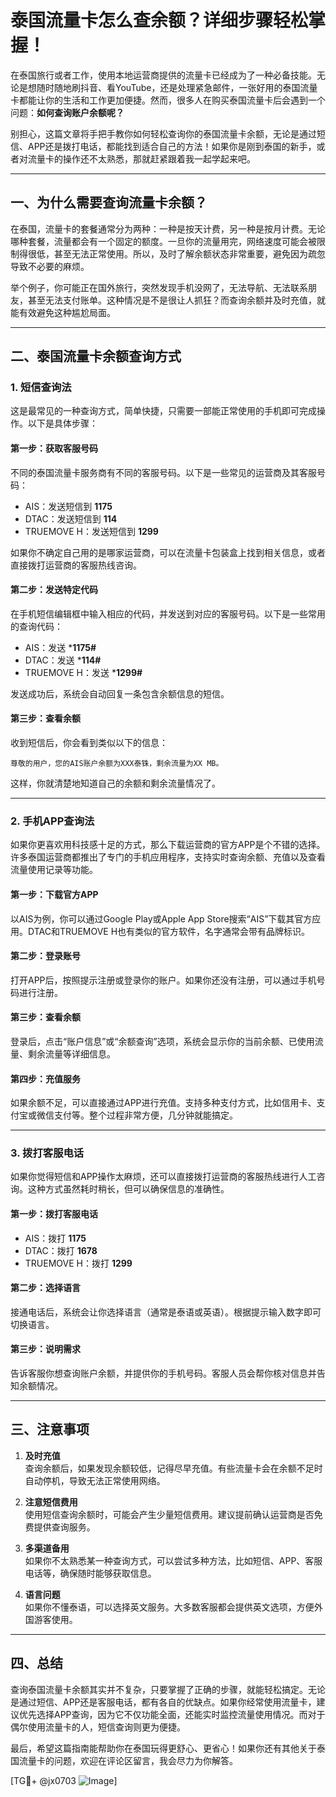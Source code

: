 # 泰国流量卡怎么查余额？详细步骤轻松掌握！

在泰国旅行或者工作，使用本地运营商提供的流量卡已经成为了一种必备技能。无论是想随时随地刷抖音、看YouTube，还是处理紧急邮件，一张好用的泰国流量卡都能让你的生活和工作更加便捷。然而，很多人在购买泰国流量卡后会遇到一个问题：**如何查询账户余额呢？**

别担心，这篇文章将手把手教你如何轻松查询你的泰国流量卡余额，无论是通过短信、APP还是拨打电话，都能找到适合自己的方法！如果你是刚到泰国的新手，或者对流量卡的操作还不太熟悉，那就赶紧跟着我一起学起来吧。

---

## 一、为什么需要查询流量卡余额？

在泰国，流量卡的套餐通常分为两种：一种是按天计费，另一种是按月计费。无论哪种套餐，流量都会有一个固定的额度。一旦你的流量用完，网络速度可能会被限制得很低，甚至无法正常使用。所以，及时了解余额状态非常重要，避免因为疏忽导致不必要的麻烦。

举个例子，你可能正在国外旅行，突然发现手机没网了，无法导航、无法联系朋友，甚至无法支付账单。这种情况是不是很让人抓狂？而查询余额并及时充值，就能有效避免这种尴尬局面。

---

## 二、泰国流量卡余额查询方式

### 1. 短信查询法

这是最常见的一种查询方式，简单快捷，只需要一部能正常使用的手机即可完成操作。以下是具体步骤：

#### **第一步：获取客服号码**
不同的泰国流量卡服务商有不同的客服号码。以下是一些常见的运营商及其客服号码：
- AIS：发送短信到 **1175**
- DTAC：发送短信到 **114**
- TRUEMOVE H：发送短信到 **1299**

如果你不确定自己用的是哪家运营商，可以在流量卡包装盒上找到相关信息，或者直接拨打运营商的客服热线咨询。

#### **第二步：发送特定代码**
在手机短信编辑框中输入相应的代码，并发送到对应的客服号码。以下是一些常用的查询代码：
- AIS：发送 ***1175#**
- DTAC：发送 ***114#**
- TRUEMOVE H：发送 ***1299#**

发送成功后，系统会自动回复一条包含余额信息的短信。

#### **第三步：查看余额**
收到短信后，你会看到类似以下的信息：
```
尊敬的用户，您的AIS账户余额为XXX泰铢，剩余流量为XX MB。
```
这样，你就清楚地知道自己的余额和剩余流量情况了。

---

### 2. 手机APP查询法

如果你更喜欢用科技感十足的方式，那么下载运营商的官方APP是个不错的选择。许多泰国运营商都推出了专门的手机应用程序，支持实时查询余额、充值以及查看流量使用记录等功能。

#### **第一步：下载官方APP**
以AIS为例，你可以通过Google Play或Apple App Store搜索“AIS”下载其官方应用。DTAC和TRUEMOVE H也有类似的官方软件，名字通常会带有品牌标识。

#### **第二步：登录账号**
打开APP后，按照提示注册或登录你的账户。如果你还没有注册，可以通过手机号码进行注册。

#### **第三步：查看余额**
登录后，点击“账户信息”或“余额查询”选项，系统会显示你的当前余额、已使用流量、剩余流量等详细信息。

#### **第四步：充值服务**
如果余额不足，可以直接通过APP进行充值。支持多种支付方式，比如信用卡、支付宝或微信支付等。整个过程非常方便，几分钟就能搞定。

---

### 3. 拨打客服电话

如果你觉得短信和APP操作太麻烦，还可以直接拨打运营商的客服热线进行人工咨询。这种方式虽然耗时稍长，但可以确保信息的准确性。

#### **第一步：拨打客服电话**
- AIS：拨打 **1175**
- DTAC：拨打 **1678**
- TRUEMOVE H：拨打 **1299**

#### **第二步：选择语言**
接通电话后，系统会让你选择语言（通常是泰语或英语）。根据提示输入数字即可切换语言。

#### **第三步：说明需求**
告诉客服你想查询账户余额，并提供你的手机号码。客服人员会帮你核对信息并告知余额情况。

---

## 三、注意事项

1. **及时充值**  
   查询余额后，如果发现余额较低，记得尽早充值。有些流量卡会在余额不足时自动停机，导致无法正常使用网络。

2. **注意短信费用**  
   使用短信查询余额时，可能会产生少量短信费用。建议提前确认运营商是否免费提供查询服务。

3. **多渠道备用**  
   如果你不太熟悉某一种查询方式，可以尝试多种方法，比如短信、APP、客服电话等，确保随时能够获取信息。

4. **语言问题**  
   如果你不懂泰语，可以选择英文服务。大多数客服都会提供英文选项，方便外国游客使用。

---

## 四、总结

查询泰国流量卡余额其实并不复杂，只要掌握了正确的步骤，就能轻松搞定。无论是通过短信、APP还是客服电话，都有各自的优缺点。如果你经常使用流量卡，建议优先选择APP查询，因为它不仅功能全面，还能实时监控流量使用情况。而对于偶尔使用流量卡的人，短信查询则更为便捷。

最后，希望这篇指南能帮助你在泰国玩得更舒心、更省心！如果你还有其他关于泰国流量卡的问题，欢迎在评论区留言，我会尽力为你解答。

[TG💪+ @jx0703 ![Image](https://github.com/user-attachments/assets/dbca1d08-cadb-493c-b0ec-ad6f7a83f270)]